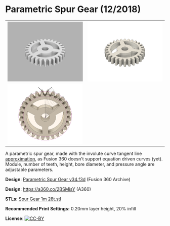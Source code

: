# Parametric Spur Gear (12/2018)

<table>
<tr>
<td><a href="images/rendering1.png"><img src="images/rendering1.thumb.png" alt="Rendering 1"/></a></td>
<td><a href="images/rendering2.png"><img src="images/rendering2.thumb.png" alt="Rendering 2"/></a></td>
</tr>
<tr>
<td><a href="images/involute-curve.png"><img src="images/involute-curve.thumb.png" alt="Involute Curve"/></a></td>
</tr>
</table>

A parametric spur gear, made with the involute curve tangent line [approximation](https://nptel.ac.in/courses/116102012/40), as Fusion 360 doesn't support equation driven curves (yet). Module, number of teeth, height, bore diameter, and pressure angle are adjustable parameters.

**Design**: [Parametric Spur Gear v34.f3d](Parametric%20Spur%20Gear%20v34.f3d) (Fusion 360 Archive)

**Design**: https://a360.co/2BSMisY (A360)

**STLs**: [Spur Gear 1m 28t.stl](stls/Spur%20Gear%201m%2028t.stl)

**Recommended Print Settings:** 0.20mm layer height, 20% infill

**License**: [![CC-BY](https://i.creativecommons.org/l/by/4.0/80x15.png)](http://creativecommons.org/licenses/by/4.0/)
